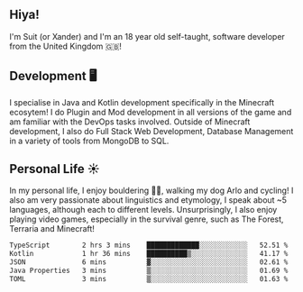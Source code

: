 ## Hiya! 
I'm Suit (or Xander) and I'm an 18 year old self-taught, software developer from the United Kingdom 🇬🇧!

Development 🖥️
---
I specialise in Java and Kotlin development specifically in the Minecraft ecosytem! 
I do Plugin and Mod development in all versions of the game and am familiar with the DevOps tasks involved.
Outside of Minecraft development, I also do Full Stack Web Development, Database Management in a variety of tools from MongoDB to SQL.

Personal Life ☀️
---
In my personal life, I enjoy bouldering 🧗‍♂️, walking my dog Arlo and cycling! I also am very passionate about linguistics and etymology, I speak about ~5 languages, although each to different levels. 
Unsurprisingly, I also enjoy playing video games, especially in the survival genre, such as The Forest, Terraria and Minecraft!
<!--START_SECTION:waka-->

```txt
TypeScript        2 hrs 3 mins    █████████████░░░░░░░░░░░░   52.51 %
Kotlin            1 hr 36 mins    ██████████▒░░░░░░░░░░░░░░   41.17 %
JSON              6 mins          ▓░░░░░░░░░░░░░░░░░░░░░░░░   02.61 %
Java Properties   3 mins          ▒░░░░░░░░░░░░░░░░░░░░░░░░   01.69 %
TOML              3 mins          ▒░░░░░░░░░░░░░░░░░░░░░░░░   01.63 %
```

<!--END_SECTION:waka-->
